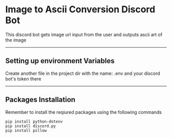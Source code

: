 # Image to Ascii Conversion Discord Bot

This discord bot gets image url input from the user and outputs ascii art of the image

---

## Setting up environment Variables

Create another file in the project dir with the name: .env
and your discord bot's token there

---

## Packages Installation

Remember to install the reqiured packages using the following commands

```
pip install python-dotenv
pip install discord.py
pip install pillow
```
